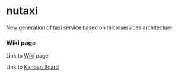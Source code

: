 # nutaxi

New generation of taxi service based on microservices architecture

### Wiki page

Link to [Wiki](https://github.com/microservicesteam/nutaxi/wiki) page

Link to [Kanban Board](https://tree.taiga.io/project/balu-ms-team/)
